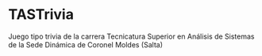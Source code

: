 # TASTrivia


Juego tipo trivia de la carrera Tecnicatura Superior en Análisis de Sistemas de la Sede Dinámica de Coronel Moldes (Salta)
